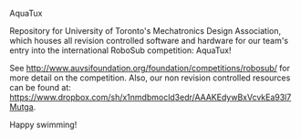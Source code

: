 AquaTux

Repository for University of Toronto's Mechatronics Design Association, which houses all revision controlled software and hardware for our team's entry into the international RoboSub competition: AquaTux!

See http://www.auvsifoundation.org/foundation/competitions/robosub/ for more detail on the competition. Also, our non revision controlled resources can be found at: https://www.dropbox.com/sh/x1nmdbmocld3edr/AAAKEdywBxVcvkEa93l7Mutga.

Happy swimming!
